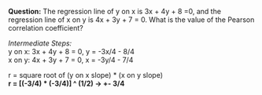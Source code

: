**Question:** 
The regression line of y on x is 3x + 4y + 8 =0, and the regression line of x on y is 4x + 3y + 7 = 0. 
What is the value of the Pearson correlation coefficient?

*Intermediate Steps:* <br />
y on x: 3x + 4y + 8 = 0, y = -3x/4 - 8/4 <br />
x on y: 4x + 3y + 7 = 0, x = -3y/4 - 7/4 <br />

r = square root of (y on x slope) * (x on y slope) <br />
**r = [(-3/4) * (-3/4)] ^ (1/2) -> +- 3/4**
